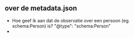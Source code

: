 ## over de metadata.json

* Hoe geef ik aan dat de observatie over een persoon (eg. schema:Person) is?   "@type": "schema:Person"
* 
